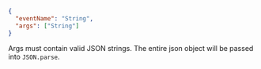 ```json
{
  "eventName": "String",
  "args": ["String"]
}
```

Args must contain valid JSON strings. The entire json object will be passed into `JSON.parse`.
